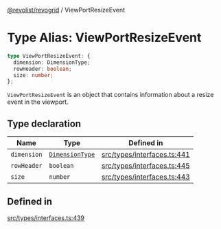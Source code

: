 [@revolist/revogrid](README.md) / ViewPortResizeEvent

# Type Alias: ViewPortResizeEvent

```ts
type ViewPortResizeEvent: {
  dimension: DimensionType;
  rowHeader: boolean;
  size: number;
};
```

`ViewPortResizeEvent` is an object that contains information about a resize
event in the viewport.

## Type declaration

| Name | Type | Defined in |
| ------ | ------ | ------ |
| `dimension` | [`DimensionType`](TypeAlias.DimensionType.md) | [src/types/interfaces.ts:441](https://github.com/revolist/revogrid/blob/786bfc578aeb724125d022c69d878eb830c54a23/src/types/interfaces.ts#L441) |
| `rowHeader` | `boolean` | [src/types/interfaces.ts:445](https://github.com/revolist/revogrid/blob/786bfc578aeb724125d022c69d878eb830c54a23/src/types/interfaces.ts#L445) |
| `size` | `number` | [src/types/interfaces.ts:443](https://github.com/revolist/revogrid/blob/786bfc578aeb724125d022c69d878eb830c54a23/src/types/interfaces.ts#L443) |

## Defined in

[src/types/interfaces.ts:439](https://github.com/revolist/revogrid/blob/786bfc578aeb724125d022c69d878eb830c54a23/src/types/interfaces.ts#L439)
